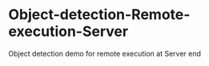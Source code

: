 # Object-detection-Remote-execution-Server
 Object detection demo for remote execution at Server end

